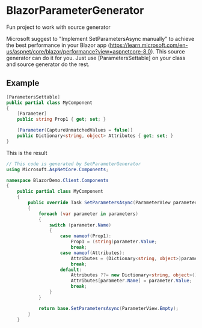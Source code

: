 # BlazorParameterGenerator

Fun project to work with source generator

Microsoft suggest to "Implement SetParametersAsync manually" to achieve the best performance in your Blazor app (https://learn.microsoft.com/en-us/aspnet/core/blazor/performance?view=aspnetcore-8.0).
This source generator can do it for you. Just use [ParametersSettable] on your class and source generator do the rest.

## Example

```csharp
[ParametersSettable]
public partial class MyComponent
{
    [Parameter]
    public string Prop1 { get; set; }

    [Parameter(CaptureUnmatchedValues = false)]
    public Dictionary<string, object> Attributes { get; set; }
}
```

This is the result

```csharp
// This code is generated by SetParameterGenerator
using Microsoft.AspNetCore.Components;

namespace BlazorDemo.Client.Components
{
    public partial class MyComponent
    {
        public override Task SetParametersAsync(ParameterView parameters)
        {
            foreach (var parameter in parameters)
            {
                switch (parameter.Name)
                {
                    case nameof(Prop1):
                        Prop1 = (string)parameter.Value;
                        break;
                    case nameof(Attributes):
                        Attributes = (Dictionary<string, object>)parameter.Value;
                        break;
                    default:
                        Attributes ??= new Dictionary<string, object>();
                        Attributes[parameter.Name] = parameter.Value;
                        break;
                }
            }

            return base.SetParametersAsync(ParameterView.Empty);
        }
    }
```
```}
